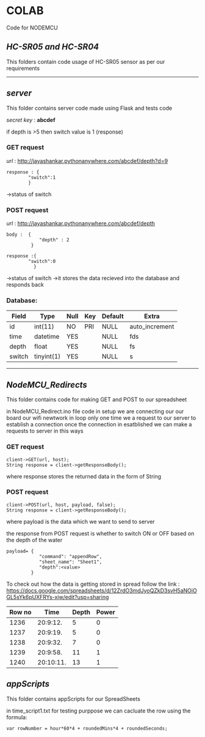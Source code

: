# COLAB
Code for NODEMCU
## *HC-SR05 and HC-SR04* 
This folders contain code usage of HC-SR05 sensor as per our requirements

---
## *server*
This folder contains server code made using Flask and tests code 


*secret key* : **abcdef**

if depth is >5 then switch value is 1 (response)
### GET request
*url* : http://jayashankar.pythonanywhere.com/abcdef/depth?d=9

	response : {
   			"switch":1
   		    } 
		
->status of switch


### POST request
*url* : http://jayashankar.pythonanywhere.com/abcdef/depth

    body :  {
                "depth" : 2
             }
    
    response :{
    		"switch":0
              } 

->status of switch 
->it stores the data recieved into the database and responds back
    
### Database:

|Field  | Type  | Null   | Key  |Default   |Extra |
|---|---|---|---|---| ---|
 id     | int(11)    | NO   | PRI | NULL    | auto_increment |
| time   | datetime   | YES  |     | NULL    |         fds       |
| depth  | float      | YES  |     | NULL    |        fs        |
| switch | tinyint(1) | YES  |     | NULL    |        s        |

---

## *NodeMCU_Redirects*
This folder contains code for making GET and POST to our spreadsheet

in NodeMCU_Redirect.ino file code
in setup we are connecting our our board our wifi newtwork
in loop only one time we a request to our server to establish a connection 
once the connection in esatblished we can make a requests to server in this ways

### GET request

    client->GET(url, host);
    String response = client->getResponseBody();
where response stores the returned data in the form of String

### POST request

    client->POST(url, host, payload, false);
    String response = client->getResponseBody();   
where payload is the data which we want to send to server

the response from POST request is whether to switch ON or OFF based on the depth of the water

    payload= {
                "command": "appendRow",
                "sheet_name": "Sheet1", 
                "depth":<value> 
             }
To check out how the data is getting stored in spread follow the link : https://docs.google.com/spreadsheets/d/12ZrdO3mdJyoQZkD3svH5aNOiOGL5sYk6pUXFRYs-xjw/edit?usp=sharing

				
Row no | Time | Depth | Power	
------ | ---- | ----- | -----
1236 |	20:9:12. |	5 |	0	
1237 | 	20:9:19. |	5 |	0	
1238 |	20:9:32. |	7 |	0	
1239 |	20:9:58. |	11 | 1	
1240 |	20:10:11. |	13 | 1	



## *appScripts*
This folder contains  appScripts for our SpreadSheets

in time_script1.txt  for testing purppose we can cacluate the row using the formula:

    var rowNumber = hour*60*4 + roundedMins*4 + roundedSeconds;
